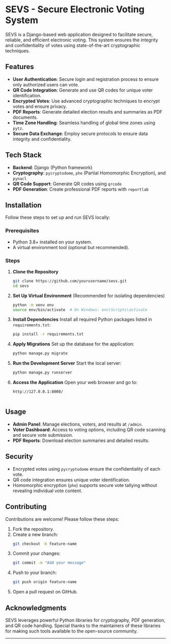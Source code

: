 
# SEVS - Secure Electronic Voting System

SEVS is a Django-based web application designed to facilitate secure, reliable, and efficient electronic voting. This system ensures the integrity and confidentiality of votes using state-of-the-art cryptographic techniques.

## Features

- **User Authentication**: Secure login and registration process to ensure only authorized users can vote.
- **QR Code Integration**: Generate and use QR codes for unique voter identification.
- **Encrypted Votes**: Use advanced cryptographic techniques to encrypt votes and ensure privacy.
- **PDF Reports**: Generate detailed election results and summaries as PDF documents.
- **Time Zone Handling**: Seamless handling of global time zones using `pytz`.
- **Secure Data Exchange**: Employ secure protocols to ensure data integrity and confidentiality.

## Tech Stack

- **Backend**: Django (Python framework)
- **Cryptography**: `pycryptodome`, `phe` (Partial Homomorphic Encryption), and `pynacl`
- **QR Code Support**: Generate QR codes using `qrcode`
- **PDF Generation**: Create professional PDF reports with `reportlab`

## Installation

Follow these steps to set up and run SEVS locally:

### Prerequisites

- Python 3.8+ installed on your system.
- A virtual environment tool (optional but recommended).

### Steps

1. **Clone the Repository**
   ```bash
   git clone https://github.com/yourusername/sevs.git
   cd sevs
   ```

2. **Set Up Virtual Environment**
   (Recommended for isolating dependencies)
   ```bash
   python -m venv env
   source env/bin/activate  # On Windows: env\Scripts\activate
   ```

3. **Install Dependencies**
   Install all required Python packages listed in `requirements.txt`:
   ```bash
   pip install -r requirements.txt
   ```

4. **Apply Migrations**
   Set up the database for the application:
   ```bash
   python manage.py migrate
   ```

5. **Run the Development Server**
   Start the local server:
   ```bash
   python manage.py runserver
   ```

6. **Access the Application**
   Open your web browser and go to:
   ```
   http://127.0.0.1:8000/


## Usage

- **Admin Panel**: Manage elections, voters, and results at `/admin`.
- **Voter Dashboard**: Access to voting options, including QR code scanning and secure vote submission.
- **PDF Reports**: Download election summaries and detailed results.

## Security

- Encrypted votes using `pycryptodome` ensure the confidentiality of each vote.
- QR code integration ensures unique voter identification.
- Homomorphic encryption (`phe`) supports secure vote tallying without revealing individual vote content.

## Contributing

Contributions are welcome! Please follow these steps:

1. Fork the repository.
2. Create a new branch:
   ```bash
   git checkout -b feature-name
   ```
3. Commit your changes:
   ```bash
   git commit -m "Add your message"
   ```
4. Push to your branch:
   ```bash
   git push origin feature-name
   ```
5. Open a pull request on GitHub.



## Acknowledgments

SEVS leverages powerful Python libraries for cryptography, PDF generation, and QR code handling. Special thanks to the maintainers of these libraries for making such tools available to the open-source community.

---
